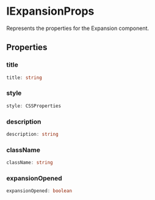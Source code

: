 # IExpansionProps

Represents the properties for the Expansion component.

## Properties

### title

```ts
title: string
```

### style

```ts
style: CSSProperties
```

### description

```ts
description: string
```

### className

```ts
className: string
```

### expansionOpened

```ts
expansionOpened: boolean
```
